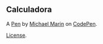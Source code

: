 Calculadora
-----------


A [Pen](https://codepen.io/michaelwmarin/pen/JjZGVYE) by [Michael Marin](https://codepen.io/michaelwmarin) on [CodePen](https://codepen.io).

[License](https://codepen.io/license/pen/JjZGVYE).